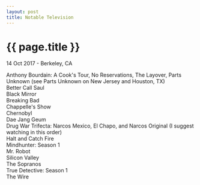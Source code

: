 ```yaml
---
layout: post
title: Notable Television
---
```


{{ page.title }}
================

<p class="meta">14 Oct 2017 - Berkeley, CA</p>

Anthony Bourdain: A Cook's Tour, No Reservations, The Layover, Parts Unknown (see Parts Unknown on New Jersey and Houston, TX)  
Better Call Saul  
Black Mirror  
Breaking Bad  
Chappelle's Show  
Chernobyl  
Dae Jang Geum  
Drug War Trifecta: Narcos Mexico, El Chapo, and Narcos Original (I suggest watching in this order)  
Halt and Catch Fire  
Mindhunter: Season 1  
Mr. Robot  
Silicon Valley  
The Sopranos  
True Detective: Season 1  
The Wire